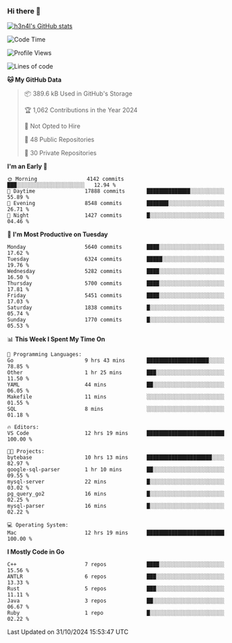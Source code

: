 ### Hi there 👋

[![h3n4l's GitHub stats](https://github-readme-stats.vercel.app/api?username=h3n4l&count_private=true&show_icons=true&theme=radical)](https://github.com/h3n4l/github-readme-stats)

<!--START_SECTION:waka-->
![Code Time](http://img.shields.io/badge/Code%20Time-1%2C996%20hrs%2016%20mins-blue)

![Profile Views](http://img.shields.io/badge/Profile%20Views-0-blue)

![Lines of code](https://img.shields.io/badge/From%20Hello%20World%20I%27ve%20Written-12.4%20million%20lines%20of%20code-blue)

**🐱 My GitHub Data** 

> 📦 389.6 kB Used in GitHub's Storage 
 > 
> 🏆 1,062 Contributions in the Year 2024
 > 
> 🚫 Not Opted to Hire
 > 
> 📜 48 Public Repositories 
 > 
> 🔑 30 Private Repositories 
 > 
**I'm an Early 🐤** 

```text
🌞 Morning                4142 commits        ███░░░░░░░░░░░░░░░░░░░░░░   12.94 % 
🌆 Daytime                17888 commits       ██████████████░░░░░░░░░░░   55.89 % 
🌃 Evening                8548 commits        ███████░░░░░░░░░░░░░░░░░░   26.71 % 
🌙 Night                  1427 commits        █░░░░░░░░░░░░░░░░░░░░░░░░   04.46 % 
```
📅 **I'm Most Productive on Tuesday** 

```text
Monday                   5640 commits        ████░░░░░░░░░░░░░░░░░░░░░   17.62 % 
Tuesday                  6324 commits        █████░░░░░░░░░░░░░░░░░░░░   19.76 % 
Wednesday                5282 commits        ████░░░░░░░░░░░░░░░░░░░░░   16.50 % 
Thursday                 5700 commits        ████░░░░░░░░░░░░░░░░░░░░░   17.81 % 
Friday                   5451 commits        ████░░░░░░░░░░░░░░░░░░░░░   17.03 % 
Saturday                 1838 commits        █░░░░░░░░░░░░░░░░░░░░░░░░   05.74 % 
Sunday                   1770 commits        █░░░░░░░░░░░░░░░░░░░░░░░░   05.53 % 
```


📊 **This Week I Spent My Time On** 

```text
💬 Programming Languages: 
Go                       9 hrs 43 mins       ████████████████████░░░░░   78.85 % 
Other                    1 hr 25 mins        ███░░░░░░░░░░░░░░░░░░░░░░   11.50 % 
YAML                     44 mins             ██░░░░░░░░░░░░░░░░░░░░░░░   06.05 % 
Makefile                 11 mins             ░░░░░░░░░░░░░░░░░░░░░░░░░   01.55 % 
SQL                      8 mins              ░░░░░░░░░░░░░░░░░░░░░░░░░   01.18 % 

🔥 Editors: 
VS Code                  12 hrs 19 mins      █████████████████████████   100.00 % 

🐱‍💻 Projects: 
bytebase                 10 hrs 13 mins      █████████████████████░░░░   82.97 % 
google-sql-parser        1 hr 10 mins        ██░░░░░░░░░░░░░░░░░░░░░░░   09.55 % 
mysql-server             22 mins             █░░░░░░░░░░░░░░░░░░░░░░░░   03.02 % 
pg_query_go2             16 mins             █░░░░░░░░░░░░░░░░░░░░░░░░   02.25 % 
mysql-parser             16 mins             █░░░░░░░░░░░░░░░░░░░░░░░░   02.22 % 

💻 Operating System: 
Mac                      12 hrs 19 mins      █████████████████████████   100.00 % 
```

**I Mostly Code in Go** 

```text
C++                      7 repos             ████░░░░░░░░░░░░░░░░░░░░░   15.56 % 
ANTLR                    6 repos             ███░░░░░░░░░░░░░░░░░░░░░░   13.33 % 
Rust                     5 repos             ███░░░░░░░░░░░░░░░░░░░░░░   11.11 % 
Java                     3 repos             ██░░░░░░░░░░░░░░░░░░░░░░░   06.67 % 
Ruby                     1 repo              █░░░░░░░░░░░░░░░░░░░░░░░░   02.22 % 
```




 Last Updated on 31/10/2024 15:53:47 UTC
<!--END_SECTION:waka-->

